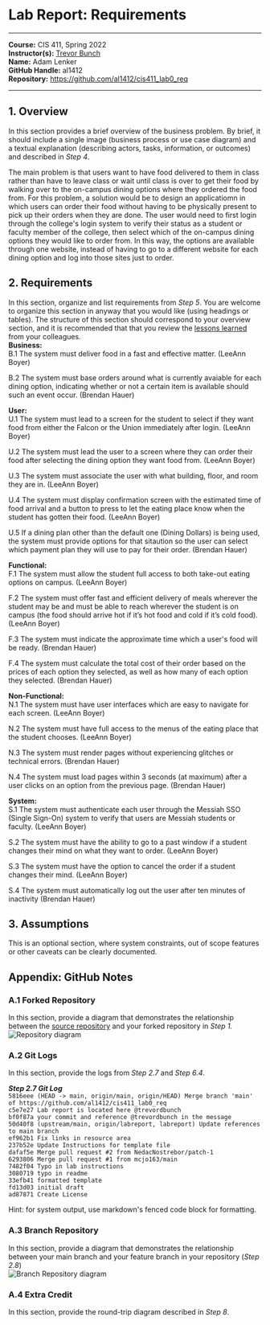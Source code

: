 # Lab Report: Requirements
___
**Course:** CIS 411, Spring 2022  
**Instructor(s):** [Trevor Bunch](https://github.com/trevordbunch)  
**Name:** Adam Lenker  
**GitHub Handle:** al1412  
**Repository:** https://github.com/al1412/cis411_lab0_req  
___

## 1. Overview
In this section provides a brief overview of the business problem.  By brief, it should include a single image (business process or use case diagram) and a textual explanation (describing actors, tasks, information, or outcomes) and described in *Step 4*.     

The main problem is that users want to have food delivered to them in class rather than have to leave class or wait until class is over to get their food by walking over to the on-campus dining options where they ordered the food from. For this problem, a solution would be to design an applicatiomn in which users can order their food without having to be physically present to pick up their orders when they are done. The user would need to first login through the college's login system to verify their status as a student or faculty member of the college, then select which of the on-campus dining options they would like to order from. In this way, the options are available through one website, instead of having to go to a different website for each dining option and log into those sites just to order.


## 2. Requirements
In this section, organize and list requirements from *Step 5*.  You are welcome to organize this section in anyway that you would like (using headings or tables).  The structure of this section should correspond to your overview section, and it is recommended that that you review the [lessons learned](../lessonsLearned.md) from your colleagues.    
**Business:**    
B.1 The system must deliver food in a fast and effective matter. (LeeAnn Boyer)    

B.2 The system must base orders around what is currently avaiable for each dining option, indicating whether or not a certain item is available should such an event occur. (Brendan Hauer)    


**User:**    
U.1 The system must lead to a screen for the student to select if they want food from either the Falcon or the Union immediately after login. (LeeAnn Boyer)    

U.2 The system must lead the user to a screen where they can order their food after selecting the dining option they want food from. (LeeAnn Boyer)    

U.3 The system must associate the user with what building, floor, and room they are in. (LeeAnn Boyer)    

U.4 The system must display confirmation screen with the estimated time of food arrival and a button to press to let the eating place know when the student has gotten their food. (LeeAnn Boyer)    

U.5 If a dining plan other than the default one (Dining Dollars) is being used, the system must provide options for that sitaution so the user can select which payment plan they will use to pay for their order. (Brendan Hauer)    


**Functional:**    
F.1 The system must allow the student full access to both take-out eating options on campus. (LeeAnn Boyer)    

F.2 The system must offer fast and efficient delivery of meals wherever the student may be and must be able to reach wherever the student is on campus (the food
should arrive hot if it’s hot food and cold if it’s cold food). (LeeAnn Boyer)    

F.3 The system must indicate the approximate time which a user's food will be ready. (Brendan Hauer)     

F.4 The system must calculate the total cost of their order based on the prices of each option they selected, as well as how many of each option they selected. (Brendan Hauer)    


**Non-Functional:**    
N.1 The system must have user interfaces which are easy to navigate for each screen. (LeeAnn Boyer)     

N.2 The system must have full access to the menus of the eating place that the student chooses. (LeeAnn Boyer)    

N.3 The system must render pages without experiencing glitches or technical errors. (Brendan Hauer)    

N.4 The system must load pages within 3 seconds (at maximum) after a user clicks on an option from the previous page. (Brendan Hauer)    


**System:**    
S.1 The system must authenticate each user through the Messiah SSO (Single Sign-On) system to verify that users are Messiah students or faculty. (LeeAnn Boyer)     

S.2 The system must have the ability to go to a past window if a student changes their mind on what they want to order. (LeeAnn Boyer)    

S.3 The system must have the option to cancel the order if a student changes their mind. (LeeAnn Boyer)    

S.4 The system must automatically log out the user after ten minutes of inactivity (Brendan Hauer)    


## 3. Assumptions
This is an optional section, where system constraints, out of scope features or other caveats can be clearly documented.  

## Appendix: GitHub Notes

### A.1 Forked Repository
In this section, provide a diagram that demonstrates the relationship between the [source repository](https://github.com/trevordbunch/cis411_lab0_req) and your forked repository in *Step 1.*  
![Repository diagram](https://user-images.githubusercontent.com/97567307/151079618-760d14d1-9e46-43be-b71c-2345e785d7fd.jpg)


### A.2 Git Logs
In this section, provide the logs from *Step 2.7* and *Step 6.4*.

***Step 2.7 Git Log***    
`5816eee (HEAD -> main, origin/main, origin/HEAD) Merge branch 'main' of https://github.com/al1412/cis411_lab0_req`     
`c5e7e27 Lab report is located here @trevordbunch`   
`bf0f87a your commit and reference @trevordbunch in the message`   
`50d40f8 (upstream/main, origin/labreport, labreport) Update references to main branch`   
`ef962b1 Fix links in resource area`   
`237b52e Update Instructions for template file`   
`dafaf5e Merge pull request #2 from NedacNostrebor/patch-1`   
`6293806 Merge pull request #1 from mcjo163/main`   
`7482f04 Typo in lab instructions`   
`3080719 typo in readme`   
`33efb41 formatted template`   
`fd13d03 initial draft`  
`ad87871 Create License`



Hint: for system output, use markdown's fenced code block for formatting.

### A.3 Branch Repository
In this section, provide a diagram that demonstrates the relationship between your main branch and your feature branch in your repository (*Step 2.8*)    
![Branch Repository diagram](https://user-images.githubusercontent.com/97567307/151678657-8d6a4aee-4593-41db-9789-e04537fd6e35.jpg)


### A.4 Extra Credit
In this section, provide the round-trip diagram described in *Step 8*.
